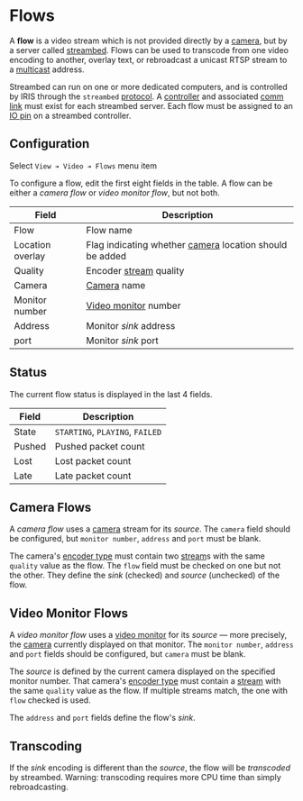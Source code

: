 # Flows

A **flow** is a video stream which is not provided directly by a [camera], but
by a server called [streambed].  Flows can be used to transcode from one video
encoding to another, overlay text, or rebroadcast a unicast RTSP stream to a
[multicast] address.

Streambed can run on one or more dedicated computers, and is controlled by IRIS
through the `streambed` [protocol].  A [controller] and associated [comm link]
must exist for each streambed server.  Each flow must be assigned to an [IO pin]
on a streambed controller.

## Configuration

Select `View ➔ Video ➔ Flows` menu item

To configure a flow, edit the first eight fields in the table.  A flow can be
either a _camera flow_ or _video monitor flow_, but not both.

Field            | Description
-----------------|----------------------------------------------------------
Flow             | Flow name
Location overlay | Flag indicating whether [camera] location should be added
Quality          | Encoder [stream] quality
Camera           | [Camera] name
Monitor number   | [Video monitor] number
Address          | Monitor _sink_ address
port             | Monitor _sink_ port

## Status

The current flow status is displayed in the last 4 fields.

Field  | Description
-------|--------------------------------
State  | `STARTING`, `PLAYING`, `FAILED`
Pushed | Pushed packet count
Lost   | Lost packet count
Late   | Late packet count

## Camera Flows

A _camera flow_ uses a [camera] stream for its _source_.  The `camera` field
should be configured, but `monitor number`, `address` and `port` must be blank.

The camera's [encoder type] must contain two [stream]s with the same `quality`
value as the flow.  The `flow` field must be checked on one but not the
other.  They define the _sink_ (checked) and _source_ (unchecked) of the flow.

## Video Monitor Flows

A _video monitor flow_ uses a [video monitor] for its _source_ — more precisely,
the [camera] currently displayed on that monitor.  The `monitor number`,
`address` and `port` fields should be configured, but `camera` must be blank.

The _source_ is defined by the current camera displayed on the specified monitor
number.  That camera's [encoder type] must contain a [stream] with the same
`quality` value as the flow.  If multiple streams match, the one with `flow`
checked is used.

The `address` and `port` fields define the flow's _sink_.

## Transcoding

If the _sink_ encoding is different than the _source_, the flow will be
_transcoded_ by streambed.  Warning: transcoding requires more CPU time than
simply rebroadcasting.


[camera]: cameras.html
[comm link]: comm_links.html
[controller]: controllers.html
[encoder type]: cameras.html#encoder-types
[IO pin]: controllers.html#io-pins
[multicast]: https://en.wikipedia.org/wiki/Multicast_address
[protocol]: comm_links.html#protocols
[stream]: cameras.html#streams
[streambed]: https://github.com/mnit-rtmc/streambed
[video monitor]: video.html
